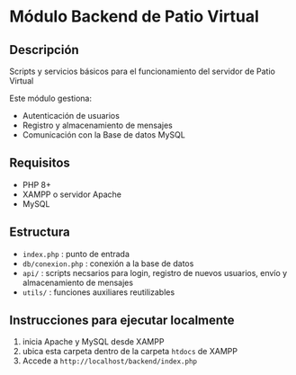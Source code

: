 # Módulo Backend de Patio Virtual

## Descripción

Scripts y servicios básicos para el funcionamiento del servidor de Patio Virtual

Este módulo gestiona:
- Autenticación de usuarios
- Registro y almacenamiento de mensajes
- Comunicación con la Base de datos MySQL

## Requisitos

- PHP 8+
- XAMPP o servidor Apache
- MySQL

## Estructura

- `index.php` : punto de entrada
- `db/conexion.php` : conexión a la base de datos
- `api/` : scripts necsarios para login, registro de nuevos usuarios, envío y almacenamiento de mensajes
- `utils/` : funciones auxiliares reutilizables

## Instrucciones para ejecutar localmente

1. inicia Apache y MySQL desde XAMPP
2. ubica esta carpeta dentro de la carpeta `htdocs` de XAMPP
3. Accede a `http://localhost/backend/index.php`



